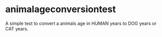 # animalageconversiontest
A simple test to convert a animals age in HUMAN years to DOG years or CAT years.
